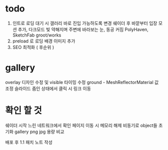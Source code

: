 # todo

1. 인트로 로딩 대기 시 갤러리 바로 진입 가능하도록 변경
   쉐이더 후 바깥부터 입장 모션 추가, 다크모드 빛 약해지며 주변에 바라보는 눈, 동공 커짐
   PolyHaven, SketchFab
   groot/works
2. preload 로 로딩 배경 이미지 추가
3. SEO 최적화 ( 후순위 )

# gallery

overlay 디자인 수정 및 visible 타이밍 수정
ground - MeshReflectorMaterial 값 조정
슬라이드 줌인 상태에서 클릭 시 링크 이동

# 확인 할 것

쉐이더 시작 느린 네트워크에서 확인
페이지 이동 시 메모리 해제
비동기로 object들 초기화
gallery png jpg 용량 비교

배포 후 1.1 패치 노트 작성
